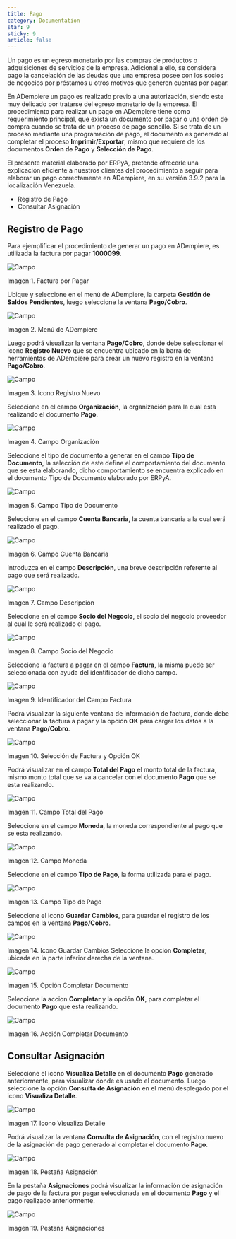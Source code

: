 ```yaml
---
title: Pago
category: Documentation
star: 9
sticky: 9
article: false
---
```


Un pago es un egreso monetario por las compras de productos o adquisiciones de servicios de la empresa. Adicional a ello, se considera pago la cancelación de las deudas que una empresa posee con los socios de negocios por préstamos u otros motivos que generen cuentas por pagar.

En ADempiere un pago es realizado previo a una autorización, siendo este muy delicado por tratarse del egreso monetario de la empresa. El procedimiento para realizar un pago en ADempiere tiene como requerimiento principal, que exista un documento por pagar o una orden de compra cuando se trata de un proceso de pago sencillo. Si se trata de un proceso mediante una programación de pago, el documento es generado al completar el proceso **Imprimir/Exportar**, mismo que requiere de los documentos **Orden de Pago** y **Selección de Pago**.

El presente material elaborado por ERPyA, pretende ofrecerle una explicación eficiente a nuestros clientes del procedimiento a seguir para elaborar un pago correctamente en ADempiere, en su versión 3.9.2 para la localización Venezuela.

- Registro de Pago
- Consultar Asignación

## Registro de Pago

Para ejemplificar el procedimiento de generar un pago en ADempiere, es utilizada la factura por pagar **1000099**.

![Campo](/assets/img/docs/balance-management/ges-balance-image66.png)

Imagen 1. Factura por Pagar

Ubique y seleccione en el menú de ADempiere, la carpeta **Gestión de Saldos Pendientes**, luego seleccione la ventana **Pago/Cobro**.

![Campo](/assets/img/docs/balance-management/ges-balance-image67.png)

Imagen 2. Menú de ADempiere

Luego podrá visualizar la ventana **Pago/Cobro**, donde debe seleccionar el icono **Registro Nuevo** que se encuentra ubicado en la barra de herramientas de ADempiere para crear un nuevo registro en la ventana **Pago/Cobro**.

![Campo](/assets/img/docs/balance-management/ges-balance-image68.png)

Imagen 3. Icono Registro Nuevo

Seleccione en el campo **Organización**, la organización para la cual esta realizando el documento **Pago**.

![Campo](/assets/img/docs/balance-management/ges-balance-image69.png)

Imagen 4. Campo Organización

Seleccione el tipo de documento a generar en el campo **Tipo de Documento**, la selección de este define el comportamiento del documento que se esta elaborando, dicho comportamiento se encuentra explicado en el documento Tipo de Documento elaborado por ERPyA.

![Campo](/assets/img/docs/balance-management/ges-balance-image70.png)

Imagen 5. Campo Tipo de Documento

Seleccione en el campo **Cuenta Bancaria**, la cuenta bancaria a la cual será realizado el pago.

![Campo](/assets/img/docs/balance-management/ges-balance-image71.png)

Imagen 6. Campo Cuenta Bancaria

Introduzca en el campo **Descripción**, una breve descripción referente al pago que será realizado.

![Campo](/assets/img/docs/balance-management/ges-balance-image72.png)

Imagen 7. Campo Descripción

Seleccione en el campo **Socio del Negocio**, el socio del negocio proveedor al cual le será realizado el pago.

![Campo](/assets/img/docs/balance-management/ges-balance-image73.png)

Imagen 8. Campo Socio del Negocio

Seleccione la factura a pagar en el campo **Factura**, la misma puede ser seleccionada con ayuda del identificador de dicho campo.

![Campo](/assets/img/docs/balance-management/ges-balance-image74.png)

Imagen 9. Identificador del Campo Factura

Podrá visualizar la siguiente ventana de información de factura, donde debe seleccionar la factura a pagar y la opción **OK** para cargar los datos a la ventana **Pago/Cobro**.

![Campo](/assets/img/docs/balance-management/ges-balance-image75.png)

Imagen 10. Selección de Factura y Opción OK

Podrá visualizar en el campo **Total del Pago** el monto total de la factura, mismo monto total que se va a cancelar con el documento **Pago** que se esta realizando.

![Campo](/assets/img/docs/balance-management/ges-balance-image76.png)

Imagen 11. Campo Total del Pago

Seleccione en el campo **Moneda**, la moneda correspondiente al pago que se esta realizando.

![Campo](/assets/img/docs/balance-management/ges-balance-image77.png)

Imagen 12. Campo Moneda

Seleccione en el campo **Tipo de Pago**, la forma utilizada para el pago.

![Campo](/assets/img/docs/balance-management/ges-balance-image78.png)

Imagen 13. Campo Tipo de Pago

Seleccione el icono **Guardar Cambios**, para guardar el registro de los campos en la ventana **Pago/Cobro**.

![Campo](/assets/img/docs/balance-management/ges-balance-image79.png)

Imagen 14. Icono Guardar Cambios
Seleccione la opción **Completar**, ubicada en la parte inferior derecha de la ventana.


![Campo](/assets/img/docs/balance-management/ges-balance-image80.png)

Imagen 15. Opción Completar Documento

Seleccione la accion **Completar** y la opción **OK**, para completar el documento **Pago** que esta realizando.

![Campo](/assets/img/docs/balance-management/ges-balance-image81.png)

Imagen 16. Acción Completar Documento

## Consultar Asignación

Seleccione el icono **Visualiza Detalle** en el documento **Pago** generado anteriormente, para visualizar donde es usado el documento. Luego seleccione la opción **Consulta de Asignación** en el menú desplegado por el icono **Visualiza Detalle**.

![Campo](/assets/img/docs/balance-management/ges-balance-image82.png)

Imagen 17. Icono Visualiza Detalle

Podrá visualizar la ventana **Consulta de Asignación**, con el registro nuevo de la asignación de pago generado al completar el documento **Pago**.

![Campo](/assets/img/docs/balance-management/ges-balance-image83.png)

Imagen 18. Pestaña Asignación

En la pestaña **Asignaciones** podrá visualizar la información de asignación de pago de la factura por pagar seleccionada en el documento **Pago** y el pago realizado anteriormente.

![Campo](/assets/img/docs/balance-management/ges-balance-image84.png)

Imagen 19. Pestaña Asignaciones